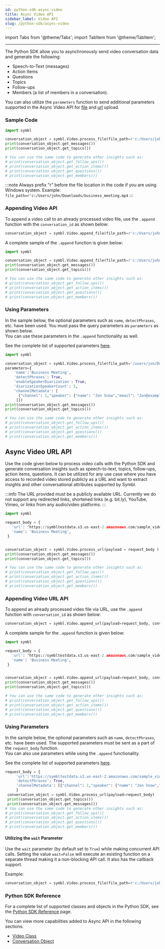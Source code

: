 ```yaml
---
id: python-sdk-async-video
title: Async Video API 
sidebar_label: Video API
slug: /python-sdk/async-video
---
```

import Tabs from '@theme/Tabs';
import TabItem from '@theme/TabItem';

---

The Python SDK allow you to asynchronously send video conversation data and generate the following:

- Speech-to-Text (messages)
- Action Items
- Questions
- Topics
- Follow-ups
- Members (a list of members in a conversation).

You can also utilize the `parameters` function to send additional parameters supported in the Async Video API for [file](/docs/async-api/overview/video/post-video#query-params) and [url](/docs/async-api/overview/video/post-video-url#request-body) upload. 

### Sample Code 
```python
import symbl

conversation_object = symbl.Video.process_file(file_path=r'c:/Users/john/Downloads/video.mp4')
print(conversation_object.get_messages())
print(conversation_object.get_topics())

# You can use the same code to generate other insights such as:
# print(conversation_object.get_follow_ups())
# print(conversation_object.get_action_items())
# print(conversation_object.get_questions())
# print(conversation_object.get_members())
```
:::note
Always prefix "r" before the file location in the code if you are using Windows system. Example: `file_path=r'c:/Users/john/Downloads/business_meeting.mp4`
:::

### Appending Video API 

To append a video call to an already processed video file, use the `.append` function with the `conversation_id` as shown below:

```py
conversation_object = symbl.Video.append_file(file_path=r'c:/Users/john/Downloads/video.mp4', conversation_id='')
```
A complete sample of the `.append` function is given below:

```py
import symbl

conversation_object = symbl.Video.append_file(file_path=r'c:/Users/john/Downloads/video.mp4', conversation_id='')
print(conversation_object.get_messages())
print(conversation_object.get_topics())

# You can use the same code to generate other insights such as:
# print(conversation_object.get_follow_ups())
# print(conversation_object.get_action_items())
# print(conversation_object.get_questions())
# print(conversation_object.get_members())
```
### Using Parameters

In the sample below, the optional parameters such as `name`, `detectPhrases`, etc. have been used. You must pass the query parameters as `parameters` as shown below. <br/>
You can use these parameters in the `.append` functionality as well. 

See the complete list of supported parameters [here](/docs/async-api/overview/video/post-video#query-params). 

```py
import symbl

conversation_object = symbl.Video.process_file(file_path='/users/jon/Downloads/Welcome.mp4', 
parameters={
    'name':'Business Meeting', 
    'detectPhrases': True, 
    'enableSpeakerDiarization': True, 
    'diarizationSpeakerCount': 3, 
    'channelMetadata': [
      {"channel": 1,"speaker": {"name": "Jon Snow","email": "Jon@example.com"}}
     ]})
print(conversation_object.get_messages())
print(conversation_object.get_topics())

# You can use the same code to generate other insights such as:
# print(conversation_object.get_follow_ups())
# print(conversation_object.get_action_items())
# print(conversation_object.get_questions())
# print(conversation_object.get_members())
```
## Async Video URL API

Use the code given below to process video calls with the Python SDK and generate conversation insights such as speech-to-text, topics, follow-ups, action items, questions. It can be utilized for any use case where you have access to recorded video stored publicly as a URL and want to extract insights and other conversational attributes supported by Symbl. 

:::info
The URL provided must be a publicly available URL. Currently we do not support any redirected links, shortened links (e.g. bit.ly), YouTube, Vimeo, or links from any audio/video platforms.
:::

```py
import symbl

request_body = {
   'url': ‘https://symbltestdata.s3.us-east-2.amazonaws.com/sample_video_file.mp4’,
   'name': 'Business Meeting',
 }


conversation_object = symbl.Video.process_url(payload = request_body )
print(conversation_object.get_messages())
print(conversation_object.get_topics())

# You can use the same code to generate other insights such as:
# print(conversation_object.get_follow_ups())
# print(conversation_object.get_action_items())
# print(conversation_object.get_questions())
# print(conversation_object.get_members())
```
### Appending Video URL API

To append an already processed video file via URL, use the `.append` function with `conversation_id` as shown below:

```py
conversation_object = symbl.Video.append_url(payload=request_body, conversation_id='4639962491256832')
```
A complete sample for the `.append` function is given below:
```py
import symbl

request_body = {
   'url': ‘https://symbltestdata.s3.us-east-2.amazonaws.com/sample_video_file.mp4’,
   'name': 'Business Meeting',
 }


conversation_object = symbl.Video.append_url(payload=request_body, conversation_id='4639962491256832')
print(conversation_object.get_messages())
print(conversation_object.get_topics())

# You can use the same code to generate other insights such as:
# print(conversation_object.get_follow_ups())
# print(conversation_object.get_action_items())
# print(conversation_object.get_questions())
# print(conversation_object.get_members())

```
### Using Parameters

In the sample below, the optional parameters such as `name`, `detectPhrases`, etc. have been used. The supported parameters must be sent as a part of the `request_body` function. <br/>
You can also use parameters while using the `.append` functionality. 

See the complete list of supported parameters [here](/docs/async-api/overview/video/post-video-url#request-body). 

```py
request_body = {
     'url':'https://symbltestdata.s3.us-east-2.amazonaws.com/sample_video_file.mp4', 
     'detectPhrases': True, 
     'channelMetadata': [{"channel": 1,"speaker": {"name": "Jon Snow","email": "jon@example.com"}}]
     }
 conversation_object = symbl.Video.process_url(payload=request_body)
 print(conversation_object.get_topics())
 print(conversation_object.get_messages())
# You can use the same code to generate other insights such as:
# print(conversation_object.get_follow_ups())
# print(conversation_object.get_action_items())
# print(conversation_object.get_questions())
# print(conversation_object.get_members())
```

#### Utilizing the `wait` Parameter

Use the `wait` parameter (by default set to `True`) while making concurrent API calls. Setting the value `wait=False` will execute an existing function on a separate thread making it a non-blocking API call. It also has the callback support.<br/>

Example:

```py
conversation_object = symbl.Video.process_file(file_path=r'c:/Users/john/Downloads/video.mp4', wait=False)
```
### Python SDK Reference

For a complete list of supported classes and objects in the Python SDK, see the [Python SDK Reference](/docs/python-sdk/python-sdk-reference) page. 

You can view more capabilities added to Async API in the following sections:

- [Video Class](/docs/python-sdk/python-sdk-reference#video-class)<br/>
- [Conversation Object](/docs/python-sdk/python-sdk-reference#conversation-object)
